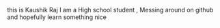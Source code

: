 this is Kaushik Raj
I am a High school student ,
Messing around on github and hopefully learn something nice


